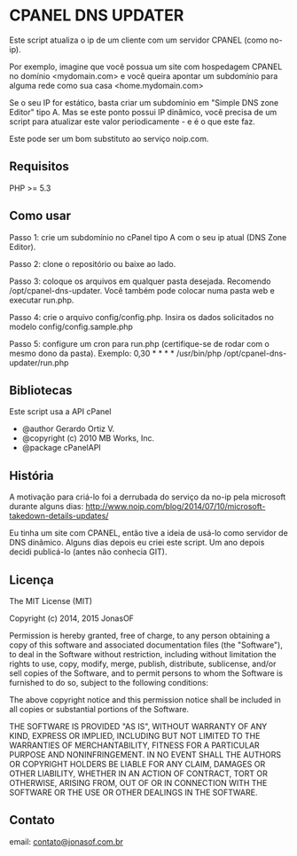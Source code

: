 CPANEL DNS UPDATER
==================

Este script atualiza o ip de um cliente com um servidor CPANEL (como no-ip).

Por exemplo, imagine que você possua um site com hospedagem CPANEL no domínio 
<mydomain.com> e você queira apontar um subdomínio para alguma rede como sua 
casa <home.mydomain.com>

Se o seu IP for estático, basta criar um subdomínio em "Simple DNS zone 
Editor" tipo A. Mas se este ponto possui IP dinâmico, você precisa de um script 
para atualizar este valor periodicamente - e é o que este faz.

Este pode ser um bom substituto ao serviço noip.com.

Requisitos
--------

PHP >= 5.3

Como usar
---------

Passo 1: crie um subdomínio no cPanel tipo A com o seu ip atual (DNS Zone Editor).

Passo 2: clone o repositório ou baixe ao lado.

Passo 3: coloque os arquivos em qualquer pasta desejada. Recomendo 
/opt/cpanel-dns-updater. Você também pode colocar numa pasta web e executar 
run.php.

Passo 4: crie o arquivo config/config.php. Insira os dados solicitados no modelo 
config/config.sample.php

Passo 5: configure um cron para run.php (certifique-se de rodar com o mesmo 
dono da pasta). Exemplo:
0,30 * * * * /usr/bin/php /opt/cpanel-dns-updater/run.php 


Bibliotecas
-----------
Este script usa a API cPanel
 * @author Gerardo Ortiz V.
 * @copyright (c) 2010 MB Works, Inc. 
 * @package cPanelAPI


História
--------

A motivação para criá-lo foi a derrubada do serviço da no-ip
pela microsoft durante alguns dias:
http://www.noip.com/blog/2014/07/10/microsoft-takedown-details-updates/

Eu tinha um site com CPANEL, então tive a ideia de usá-lo como servidor de DNS 
dinâmico. Alguns dias depois eu criei este script. Um ano depois decidi 
publicá-lo (antes não conhecia GIT).


Licença
-------

The MIT License (MIT)

Copyright (c) 2014, 2015 JonasOF

Permission is hereby granted, free of charge, to any person obtaining a copy
of this software and associated documentation files (the "Software"), to deal
in the Software without restriction, including without limitation the rights
to use, copy, modify, merge, publish, distribute, sublicense, and/or sell
copies of the Software, and to permit persons to whom the Software is
furnished to do so, subject to the following conditions:

The above copyright notice and this permission notice shall be included in
all copies or substantial portions of the Software.

THE SOFTWARE IS PROVIDED "AS IS", WITHOUT WARRANTY OF ANY KIND, EXPRESS OR
IMPLIED, INCLUDING BUT NOT LIMITED TO THE WARRANTIES OF MERCHANTABILITY,
FITNESS FOR A PARTICULAR PURPOSE AND NONINFRINGEMENT. IN NO EVENT SHALL THE
AUTHORS OR COPYRIGHT HOLDERS BE LIABLE FOR ANY CLAIM, DAMAGES OR OTHER
LIABILITY, WHETHER IN AN ACTION OF CONTRACT, TORT OR OTHERWISE, ARISING FROM,
OUT OF OR IN CONNECTION WITH THE SOFTWARE OR THE USE OR OTHER DEALINGS IN
THE SOFTWARE.

Contato
-------

email: contato@jonasof.com.br 